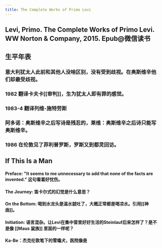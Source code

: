 ```yaml
---
title: The Complete Works of Primo Levi
---
```


## Levi, Primo. The Complete Works of Primo Levi. WW Norton & Company, 2015. Epub@微信读书

## 生平年表
### 意大利犹太人此前和其他人没啥区别，没有受到歧视。在奥斯维辛他们却最受歧视。
### 1982 翻译卡夫卡[[审判]]，生为犹太人即有罪的感觉。
### 1983-4 翻译列维-施特劳斯
### 阿多诺：奥斯维辛之后写诗是残忍的，莱维：奥斯维辛之后诗只能写奥斯维辛。
### 1986 在伦敦见了菲利普罗斯，罗斯又到都灵回访。
## If This Is a Man
#### Preface: "It seems to me unnecessary to add that none of the facts are invented." 这句看着好忧伤。
#### The Journey: 笛卡尔式的幻觉是什么意思？
#### On the Bottom: 喝到水龙头是温水就吐了，大概正常都是喝凉水。引用[[神曲]]。
#### Initiation: 语言混杂。让Levi在集中营里好好生活的Steinlauf后来怎样了？是不是像 [[Maus 鼠族]] 里面的一样呢？
#### Ka-Be：杰克伦敦笔下的雪橇犬，医院像是
